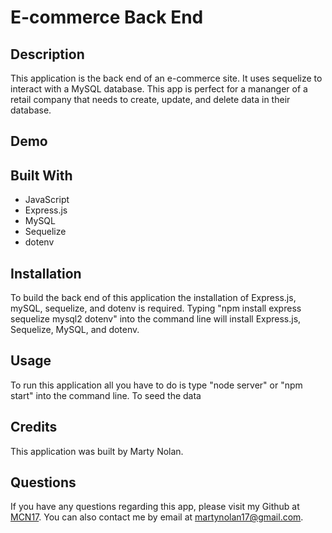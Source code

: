 # E-commerce Back End

## Description
This application is the back end of an e-commerce site. It uses sequelize to interact with a MySQL database. This app is perfect for a mananger of a retail company that needs to create, update, and delete data in their database.

## Demo

## Built With
* JavaScript
* Express.js
* MySQL
* Sequelize
* dotenv

## Installation
To build the back end of this application the installation of Express.js, mySQL, sequelize, and dotenv is required. Typing "npm install express sequelize mysql2 dotenv" into the command line will install Express.js, Sequelize, MySQL, and dotenv.

## Usage
To run this application all you have to do is type "node server" or "npm start" into the command line. To seed the data

## Credits
This application was built by Marty Nolan.

## Questions
If you have any questions regarding this app, please visit my Github at [MCN17](https://github.com/MCN17). You can also contact me by email at       martynolan17@gmail.com.

